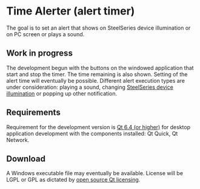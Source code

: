 # Time Alerter (alert timer)
The goal is to set an alert that shows on SteelSeries device illumination or on PC screen or plays a sound.
 
## Work in progress
The development begun with the buttons on the windowed application that start and stop the timer. The time remaining is also shown. Setting of the alert time will eventually be possible. Different alert execution types are under consideration: playing a sound, changing [SteelSeries device illumination](https://github.com/SteelSeries/gamesense-sdk) or popping up other notification.

## Requirements
Requirement for the development version is [Qt 6.4 (or higher)](https://www.qt.io/get-started) for desktop application development with the components installed: Qt Quick, Qt Network.

## Download
A Windows executable file may eventually be available. License will be LGPL or GPL as dictated by [open source Qt licensing](https://www.qt.io/licensing/).
